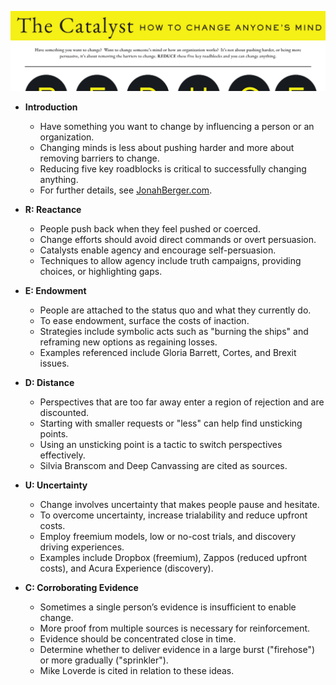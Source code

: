 ![Catalyst-chgmind-1pg](Catalyst-chgmind-1pg.best.png)

- **Introduction**
  - Have something you want to change by influencing a person or an organization.
  - Changing minds is less about pushing harder and more about removing barriers to change.
  - Reducing five key roadblocks is critical to successfully changing anything.
  - For further details, see [JonahBerger.com](https://jonahberger.com).

- **R: Reactance**
  - People push back when they feel pushed or coerced.
  - Change efforts should avoid direct commands or overt persuasion.
  - Catalysts enable agency and encourage self-persuasion.
  - Techniques to allow agency include truth campaigns, providing choices, or highlighting gaps.

- **E: Endowment**
  - People are attached to the status quo and what they currently do.
  - To ease endowment, surface the costs of inaction.
  - Strategies include symbolic acts such as "burning the ships" and reframing new options as regaining losses.
  - Examples referenced include Gloria Barrett, Cortes, and Brexit issues.

- **D: Distance**
  - Perspectives that are too far away enter a region of rejection and are discounted.
  - Starting with smaller requests or "less" can help find unsticking points.
  - Using an unsticking point is a tactic to switch perspectives effectively.
  - Silvia Branscom and Deep Canvassing are cited as sources.

- **U: Uncertainty**
  - Change involves uncertainty that makes people pause and hesitate.
  - To overcome uncertainty, increase trialability and reduce upfront costs.
  - Employ freemium models, low or no-cost trials, and discovery driving experiences.
  - Examples include Dropbox (freemium), Zappos (reduced upfront costs), and Acura Experience (discovery).

- **C: Corroborating Evidence**
  - Sometimes a single person’s evidence is insufficient to enable change.
  - More proof from multiple sources is necessary for reinforcement.
  - Evidence should be concentrated close in time.
  - Determine whether to deliver evidence in a large burst ("firehose") or more gradually ("sprinkler").
  - Mike Loverde is cited in relation to these ideas.
